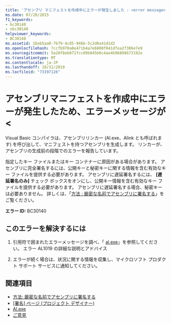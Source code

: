 ```yaml
---
title: 'アセンブリ マニフェストを作成中にエラーが発生しました : <error message>'
ms.date: 07/20/2015
f1_keywords:
- bc30140
- vbc30140
helpviewer_keywords:
- BC30140
ms.assetid: 1beb5aa0-7b79-4c85-946b-5c2d0a41d1d2
ms.openlocfilehash: 7ccfb970a0e471b4a7e6808f041dfea2f386e7e9
ms.sourcegitcommit: 5a28f8eb071fcc09b045b0c4ae4b96898673192e
ms.translationtype: MT
ms.contentlocale: ja-JP
ms.lasthandoff: 10/31/2019
ms.locfileid: "73197126"
---
```

# <a name="error-creating-assembly-manifest-error-message"></a>アセンブリマニフェストを作成中にエラーが発生したため、エラーメッセージが \<
Visual Basic コンパイラは、アセンブリリンカー (Al.exe、Alink とも呼ばれます) を呼び出して、マニフェストを持つアセンブリを生成します。 リンカーが、アセンブリの生成前の段階でのエラーを報告しています。  
  
 指定したキー ファイルまたはキー コンテナーに原因がある場合があります。 アセンブリに完全署名するには、公開キーと秘密キーに関する情報を含む有効なキー ファイルを提供する必要があります。 アセンブリに遅延署名するには、 **[遅延署名のみ]** チェック ボックスをオンにし、公開キー情報を含む有効なキー ファイルを提供する必要があります。 アセンブリに遅延署名する場合、秘密キーは必要ありません。 詳しくは、「[方法 : 厳密な名前でアセンブリに署名する](../../../standard/assembly/sign-strong-name.md)」をご覧ください。  
  
 **エラー ID:** BC30140  
  
## <a name="to-correct-this-error"></a>このエラーを解決するには  
  
1. 引用符で囲まれたエラーメッセージを調べ、「 [al.exe](../../../framework/tools/al-exe-assembly-linker.md)」を参照してください。 エラー AL1019 の詳細な説明とアドバイス  
  
2. エラーが続く場合は、状況に関する情報を収集し、マイクロソフト プロダクト サポート サービスに通知してください。  
  
## <a name="see-also"></a>関連項目

- [方法: 厳密な名前でアセンブリに署名する](../../../standard/assembly/sign-strong-name.md)
- [[署名] ページ (プロジェクト デザイナー)](/visualstudio/ide/reference/signing-page-project-designer)
- [Al.exe](../../../framework/tools/al-exe-assembly-linker.md)
- [ご意見](/visualstudio/ide/feedback-options)
